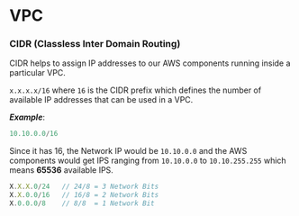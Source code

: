 # VPC

### CIDR (Classless Inter Domain Routing)

CIDR helps to assign IP addresses to our AWS components running inside a particular VPC.

```x.x.x.x/16``` where ```16``` is the CIDR prefix which defines the number of available IP addresses that can be used in a VPC.

***Example***: 

```js
10.10.0.0/16  
```
Since it has 16, the Network IP would be ```10.10.0.0``` and the AWS components would get IPS ranging from  ```10.10.0.0``` to ```10.10.255.255``` which means **65536** available IPS.

```js
X.X.X.0/24   // 24/8 = 3 Network Bits 
X.X.0.0/16   // 16/8 = 2 Network Bits 
X.0.0.0/8    // 8/8  = 1 Network Bit  
```

